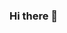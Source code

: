### Hi there 👋

<!--
**Nixx-A/Nixx-A** is a ✨ _special_ ✨ repository because its `README.md` (this file) appears on your GitHub profile.
<a href="URL_REDIRECT" target="blank"><img align="center" src="URL_TO_YOUR_IMAGE" height="100" /></a>
Here are some ideas to get you started:
<img src="[https://giphy.com/embed/QMHoU66sBXqqLqYvGO](https://www.google.com/imgres?imgurl=https%3A%2F%2Flookaside.fbsbx.com%2Flookaside%2Fcrawler%2Fmedia%2F%3Fmedia_id%3D100068894984218&tbnid=U5eW9G8McQnaZM&vet=12ahUKEwiD9oOS0YL_AhUBsJUCHUnYBAwQMygCegUIARDoAQ..i&imgrefurl=https%3A%2F%2Fwww.facebook.com%2FIMGWorldwide%2F&docid=2HWlbCp1xquQxM&w=1667&h=1667&q=img&ved=2ahUKEwiD9oOS0YL_AhUBsJUCHUnYBAwQMygCegUIARDoAQ)" align='center' width="480" height="400" frameBorder="0" allowFullScreen></img>
- 🔭 I’m currently working on ...
- 🌱 I’m currently learning ...
- 👯 I’m looking to collaborate on ...
- 🤔 I’m looking for help with ...
- 💬 Ask me about ...
- 📫 How to reach me: ...
- 😄 Pronouns: ...
- ⚡ Fun fact: ...
-->
